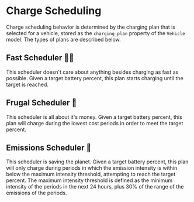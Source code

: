 # Charge Scheduling
Charge scheduling behavior is determined by the charging plan that is selected for a vehicle, stored as the `charging_plan` property of the `Vehicle` model.
The types of plans are described below.

## Fast Scheduler 🏃‍♀️
This scheduler doesn't care about anything besides charging as fast as possible. Given a target battery percent, this plan starts charging until the target is reached.

## Frugal Scheduler 💸
This scheduler is all about it's money. Given a target battery percent, this plan will charge during the lowest cost periods in order to meet the target percent.

## Emissions Scheduler 🌳
This scheduler is saving the planet. Given a target battery percent, this plan  will only charge during periods in which the emission intensity is within below the maximum intensity threshold, attempting to reach the target percent.
The maximum intensity threshold is defined as the minimum intensity of the periods in the next 24 hours, plus 30% of the range of the emissions of the periods.


